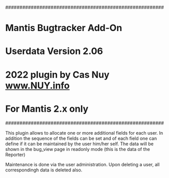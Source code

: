 ########################################################
# 	Mantis Bugtracker Add-On
# 	Userdata Version 2.06
#	2022 plugin by Cas Nuy www.NUY.info
#	For Mantis 2.x only
########################################################

This plugin allows to allocate one or more additional fields for each user.
In addition the sequence of the fields can be set and of each field one can define if it can be maintained by the user him/her self.
The data will be shown in the bug_view page in readonly mode (this is the data of the Reporter)

Maintenance is done via the user administration.
Upon deleting a user, all correspondingh data is deleted also.

